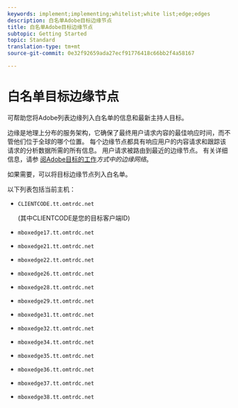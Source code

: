 ```yaml
---
keywords: implement;implementing;whitelist;white list;edge;edges
description: 白名单Adobe目标边缘节点
title: 白名单Adobe目标边缘节点
subtopic: Getting Started
topic: Standard
translation-type: tm+mt
source-git-commit: 0e32f92659ada27ecf91776418c66bb2f4a58167

---
```



# 白名单目标边缘节点

可帮助您将Adobe列表边缘列入白名单的信息和最新主持人目标。

边缘是地理上分布的服务架构，它确保了最终用户请求内容的最佳响应时间，而不管他们位于全球的哪个位置。 每个边缘节点都具有响应用户的内容请求和跟踪该请求的分析数据所需的所有信息。 用户请求被路由到最近的边缘节点。 有关详细信息，请参 [阅Adobe目标的工作](/help/c-intro/how-target-works.md#concept_0AE2ED8E9DE64288A8B30FCBF1040934)*方式中的边缘网络*。

如果需要，可以将目标边缘节点列入白名单。

以下列表包括当前主机：

* `CLIENTCODE.tt.omtrdc.net`

   (其中CLIENTCODE是您的目标客户端ID)

* `mboxedge17.tt.omtrdc.net`
* `mboxedge21.tt.omtrdc.net`
* `mboxedge22.tt.omtrdc.net`
* `mboxedge26.tt.omtrdc.net`
* `mboxedge28.tt.omtrdc.net`
* `mboxedge29.tt.omtrdc.net`
* `mboxedge31.tt.omtrdc.net`
* `mboxedge32.tt.omtrdc.net`
* `mboxedge34.tt.omtrdc.net`
* `mboxedge35.tt.omtrdc.net`
* `mboxedge36.tt.omtrdc.net`
* `mboxedge37.tt.omtrdc.net`
* `mboxedge38.tt.omtrdc.net`